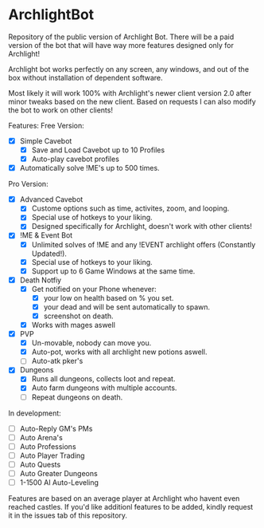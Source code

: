 # ArchlightBot
Repository of the public version of Archlight Bot. There will be a paid version of the bot that will have way more features designed only for Archlight!

Archlight bot works perfectly on any screen, any windows, and out of the box without installation of dependent software.

Most likely it will work 100% with Archlight's newer client version 2.0 after minor tweaks based on the new client. Based on requests I can also modify the bot to work on other clients!

Features:
Free Version:
- [x] Simple Cavebot
  - [x] Save and Load Cavebot up to 10 Profiles
  - [x] Auto-play cavebot profiles
- [x] Automatically solve !ME's up to 500 times.

Pro Version:
- [x] Advanced Cavebot
  - [x] Custome options such as time, activites, zoom, and looping.
  - [x] Special use of hotkeys to your liking.
  - [x] Designed specifically for Archlight, doesn't work with other clients!
  
- [x] !ME & Event Bot
  - [x] Unlimited solves of !ME and any !EVENT archlight offers (Constantly Updated!).
  - [x] Special use of hotkeys to your liking.
  - [x] Support up to 6 Game Windows at the same time.
  
- [x] Death Notfiy
  - [x] Get notified on your Phone whenever:
    - [x] your low on health based on % you set.
    - [x] your dead and will be sent automatically to spawn.
    - [x] screenshot on death.
  - [x] Works with mages aswell
  
- [x] PVP
  - [x] Un-movable, nobody can move you.
  - [x] Auto-pot, works with all archlight new potions aswell.
  - [ ] Auto-atk pker's
  
- [x] Dungeons
  - [x] Runs all dungeons, collects loot and repeat.
  - [x] Auto farm dungeons with multiple accounts.
  - [ ] Repeat dungeons on death.

In development:
- [ ] Auto-Reply GM's PMs
- [ ] Auto Arena's
- [ ] Auto Professions
- [ ] Auto Player Trading
- [ ] Auto Quests
- [ ] Auto Greater Dungeons
- [ ] 1-1500 AI Auto-Leveling

Features are based on an average player at Archlight who havent even reached castles.
If you'd like additionl features to be added, kindly request it in the issues tab of this repository.
